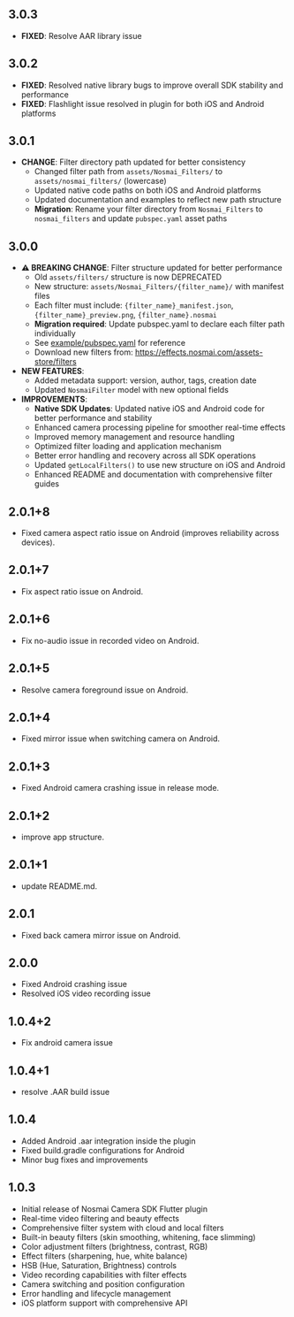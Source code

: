 ## 3.0.3
- **FIXED**: Resolve AAR library issue  

## 3.0.2
- **FIXED**: Resolved native library bugs to improve overall SDK stability and performance  
- **FIXED**: Flashlight issue resolved in plugin for both iOS and Android platforms  


## 3.0.1
- **CHANGE**: Filter directory path updated for better consistency
  - Changed filter path from `assets/Nosmai_Filters/` to `assets/nosmai_filters/` (lowercase)
  - Updated native code paths on both iOS and Android platforms
  - Updated documentation and examples to reflect new path structure
  - **Migration**: Rename your filter directory from `Nosmai_Filters` to `nosmai_filters` and update `pubspec.yaml` asset paths

## 3.0.0
- **⚠️ BREAKING CHANGE**: Filter structure updated for better performance
  - Old `assets/filters/` structure is now DEPRECATED
  - New structure: `assets/Nosmai_Filters/{filter_name}/` with manifest files
  - Each filter must include: `{filter_name}_manifest.json`, `{filter_name}_preview.png`, `{filter_name}.nosmai`
  - **Migration required**: Update pubspec.yaml to declare each filter path individually
  - See [example/pubspec.yaml](example/pubspec.yaml) for reference
  - Download new filters from: https://effects.nosmai.com/assets-store/filters
- **NEW FEATURES**:
  - Added metadata support: version, author, tags, creation date
  - Updated `NosmaiFilter` model with new optional fields
- **IMPROVEMENTS**:
  - **Native SDK Updates**: Updated native iOS and Android code for better performance and stability
  - Enhanced camera processing pipeline for smoother real-time effects
  - Improved memory management and resource handling
  - Optimized filter loading and application mechanism
  - Better error handling and recovery across all SDK operations
  - Updated `getLocalFilters()` to use new structure on iOS and Android
  - Enhanced README and documentation with comprehensive filter guides

## 2.0.1+8
- Fixed camera aspect ratio issue on Android (improves reliability across devices).

## 2.0.1+7
- Fix aspect ratio issue on Android.

## 2.0.1+6
- Fix no-audio issue in recorded video on Android.

## 2.0.1+5
- Resolve camera foreground issue on Android.

## 2.0.1+4
- Fixed mirror issue when switching camera on Android.

## 2.0.1+3
- Fixed Android camera crashing issue in release mode.

## 2.0.1+2
- improve app structure.

## 2.0.1+1
- update README.md.

## 2.0.1
- Fixed back camera mirror issue on Android.

## 2.0.0
- Fixed Android crashing issue
- Resolved iOS video recording issue

## 1.0.4+2
- Fix android camera issue

## 1.0.4+1
- resolve .AAR build issue

## 1.0.4
- Added Android .aar integration inside the plugin
- Fixed build.gradle configurations for Android
- Minor bug fixes and improvements

## 1.0.3
- Initial release of Nosmai Camera SDK Flutter plugin
- Real-time video filtering and beauty effects
- Comprehensive filter system with cloud and local filters
- Built-in beauty filters (skin smoothing, whitening, face slimming)
- Color adjustment filters (brightness, contrast, RGB)
- Effect filters (sharpening, hue, white balance)
- HSB (Hue, Saturation, Brightness) controls
- Video recording capabilities with filter effects
- Camera switching and position configuration
- Error handling and lifecycle management
- iOS platform support with comprehensive API
